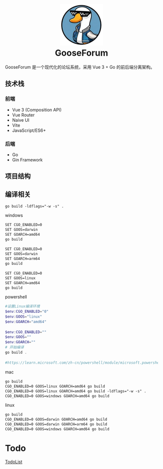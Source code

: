 <h1  align="center">
  <br>
  <a href="https://github.com/leancodebox/GooseForum" alt="logo" >
    <img src="resource/static/pic/default-avatar.png" width="140"/></a>
  <br>
  GooseForum
  <br>
</h1>


GooseForum 是一个现代化的论坛系统，采用 Vue 3 + Go 的前后端分离架构。

## 技术栈

### 前端
- Vue 3 (Composition API)
- Vue Router
- Naive UI
- Vite
- JavaScript/ES6+

### 后端
- Go
- Gin Framework

## 项目结构

## 编译相关

```
go build -ldflags="-w -s" .
```
windows
```
SET CGO_ENABLED=0
SET GOOS=darwin
SET GOARCH=amd64
go build

SET CGO_ENABLED=0
SET GOOS=darwin
SET GOARCH=arm64
go build

SET CGO_ENABLED=0
SET GOOS=linux
SET GOARCH=amd64
go build
```

powershell
```powershell
#设置Linux编译环境
$env:CGO_ENABLED="0"
$env:GOOS="linux"
$env:GOARCH="amd64"
 
$env:CGO_ENABLED=""
$env:GOOS=""
$env:GOARCH=""
# 开始编译
go build .

#https://learn.microsoft.com/zh-cn/powershell/module/microsoft.powershell.core/about/about_environment_variables?view=powershell-5.1
```

mac
```
go build
CGO_ENABLED=0 GOOS=linux GOARCH=amd64 go build
CGO_ENABLED=0 GOOS=linux GOARCH=amd64 go build -ldflags="-w -s" .
CGO_ENABLED=0 GOOS=windows GOARCH=amd64 go build
```

linux
```
go build
CGO_ENABLED=0 GOOS=darwin GOARCH=amd64 go build
CGO_ENABLED=0 GOOS=darwin GOARCH=arm64 go build
CGO_ENABLED=0 GOOS=windows GOARCH=amd64 go build
```

# Todo

[TodoList](./TodoList.md)
